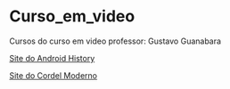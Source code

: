 # Curso_em_video
 Cursos do curso em video
 professor: Gustavo Guanabara

<a href="https://erickotc.github.io/Curso_HTML_and_CSS/Desafios/M2/site%20android/Site/" target="_blank">Site do Android History</a>

<a href="https://erickotc.github.io/Curso_HTML_and_CSS/Desafios/M3/site%20do%20cordel/" target="_blank">Site do Cordel Moderno</a>